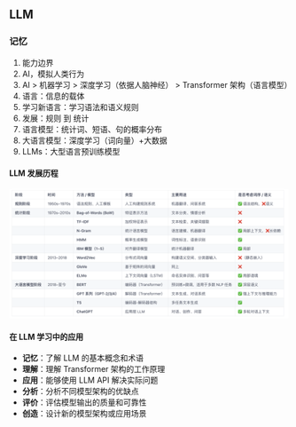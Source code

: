## LLM

### 记忆

1. 能力边界
2. AI，模拟人类行为
3. AI > 机器学习 > 深度学习（依据人脑神经） > Transformer 架构（语言模型）
4. 语言：信息的载体
5. 学习新语言：学习语法和语义规则
6. 发展：规则 到 统计
7. 语言模型：统计词、短语、句的概率分布
8. 大语言模型：深度学习（词向量）+大数据
9. LLMs：大型语言预训练模型

#### LLM 发展历程

![LLM 发展史](../../images/LLM/LLM发展史.png)

#### 在 LLM 学习中的应用

- **记忆**：了解 LLM 的基本概念和术语
- **理解**：理解 Transformer 架构的工作原理
- **应用**：能够使用 LLM API 解决实际问题
- **分析**：分析不同模型架构的优缺点
- **评价**：评估模型输出的质量和可靠性
- **创造**：设计新的模型架构或应用场景
